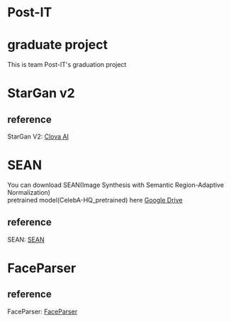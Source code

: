 # Post-IT
graduate project
================
This is team Post-IT's graduation project

StarGan v2
=====================

reference
------------- 
StarGan V2: [Clova AI](https://github.com/clovaai/stargan-v2, "google link")

SEAN
=============================
You can download SEAN(Image Synthesis with Semantic Region-Adaptive Normalization)<br/>
pretrained model(CelebA-HQ_pretrained) here [Google Drive](https://drive.google.com/file/d/1UMgKGdVqlulfgOBV4Z0ajEwPdgt3_EDK/view, "google link")

reference
------------- 
SEAN: [SEAN](https://github.com/ZPdesu/SEAN, "google link")

FaceParser
=====================

reference
------------------
FaceParser: [FaceParser](https://github.com/zllrunning/face-parsing.PyTorch, "google link")
